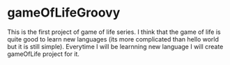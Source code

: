 # gameOfLifeGroovy

This is the first project of game of life series. I think that the game of life is quite good to learn new languages (its more complicated than hello world but it is still simple).
Everytime I will be learnning new language I will create gameOfLife project for it.
